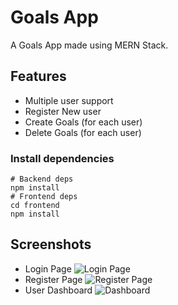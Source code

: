 
# Goals App

A Goals App made using MERN Stack.



## Features

- Multiple user support
- Register New user
- Create Goals (for each user)
- Delete Goals (for each user)


### Install dependencies

```
# Backend deps
npm install
# Frontend deps
cd frontend
npm install
```
    
## Screenshots
- Login Page
![Login Page](https://i.imgur.com/ftsBfUk.png)
- Register Page
![Register Page](https://i.imgur.com/NykRIYc.png)
- User Dashboard
![Dashboard](https://i.imgur.com/eBEtBj8.png)


